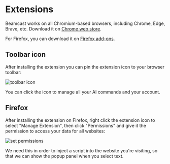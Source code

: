 # Extensions

Beamcast works on all Chromium-based browsers, including Chrome, Edge, Brave, etc. Download it on [Chrome web store](https://chrome.google.com/webstore/detail/beamcast/concemeahlknpdkflbogegklpcicofgj).

For Firefox, you can download it on [Firefox add-ons](https://addons.mozilla.org/firefox/addon/beamcast/).

## Toolbar icon

After installing the extension you can pin the extension icon to your browser toolbar:

![toolbar icon](https://fastly.jsdelivr.net/gh/egoist-bot/images@main/uPic/x5MDOJ.png)

You can click the icon to manage all your AI commands and your account.

## Firefox

After installing the extension on Firefox, right click the extension icon to select "Manage Extension", then click "Permissions" and give it the permission to access your data for all websites:

![set permissions](https://fastly.jsdelivr.net/gh/egoist-bot/images@main/uPic/IukbCY.png)

We need this in order to inject a script into the website you're visiting, so that we can show the popup panel when you select text.
